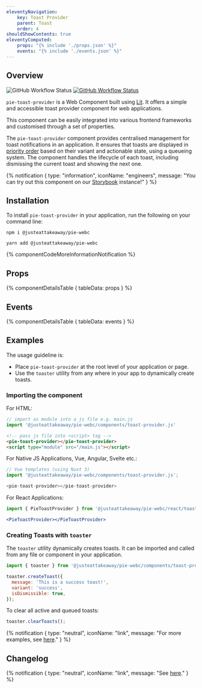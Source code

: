 ```yaml
---
eleventyNavigation:
    key: Toast Provider
    parent: Toast
    order: 4
shouldShowContents: true
eleventyComputed:
    props: "{% include './props.json' %}"
    events: "{% include './events.json' %}"
---
```


## Overview

<p>
  <a href="https://www.npmjs.com/@justeattakeaway/pie-toast-provider" style="text-decoration: none">
    <img alt="GitHub Workflow Status" src="https://img.shields.io/npm/v/@justeattakeaway/pie-toast.svg?label=pie-toast-provider">
  </a>

  <a href="https://www.npmjs.com/package/@justeattakeaway/pie-webc">
    <img alt="GitHub Workflow Status" src="https://img.shields.io/npm/v/@justeattakeaway/pie-webc.svg?label=pie-webc">
  </a>
</p>

`pie-toast-provider` is a Web Component built using [Lit](https://lit.dev/). It offers a simple and accessible toast provider component for web applications.

This component can be easily integrated into various frontend frameworks and customised through a set of properties.

The `pie-toast-provider` component provides centralised management for toast notifications in an application. It ensures that toasts are displayed in [priority order](/components/toast/#priority-queue) based on their variant and actionable state, using a queueing system. The component handles the lifecycle of each toast, including dismissing the current toast and showing the next one.

{% notification {
  type: "information",
  iconName: "engineers",
  message: "You can try out this component on our [Storybook](https://webc.pie.design/?path=/docs/toast-provider) instance!"
} %}

## Installation

To install `pie-toast-provider` in your application, run the following on your command line:

```shell
npm i @justeattakeaway/pie-webc
```

```shell
yarn add @justeattakeaway/pie-webc
```

{% componentCodeMoreInformationNotification %}

## Props

{% componentDetailsTable {
  tableData: props
} %}

## Events

{% componentDetailsTable {
  tableData: events
} %}

## Examples

The usage guideline is:

- Place `pie-toast-provider` at the root level of your application or page.
- Use the `toaster` utility from any where in your app to dynamically create toasts.

### Importing the component

For HTML:

```js
// import as module into a js file e.g. main.js
import '@justeattakeaway/pie-webc/components/toast-provider.js'
```

```html
<!-- pass js file into <script> tag -->
<pie-toast-provider></pie-toast-provider>
<script type="module" src="/main.js"></script>
```

For Native JS Applications, Vue, Angular, Svelte etc.:

```js
// Vue templates (using Nuxt 3)
import '@justeattakeaway/pie-webc/components/toast-provider.js';

<pie-toast-provider></pie-toast-provider>
```

For React Applications:

```jsx
import { PieToastProvider } from '@justeattakeaway/pie-webc/react/toast-provider.js';

<PieToastProvider></PieToastProvider>
```

### Creating Toasts with `toaster`

The `toaster` utility dynamically creates toasts. It can be imported and called from any file or component in your application.

```js
import { toaster } from '@justeattakeaway/pie-webc/components/toast-provider.js';

toaster.createToast({
  message: 'This is a success toast!',
  variant: 'success',
  isDismissible: true,
});

```

To clear all active and queued toasts:

```js
toaster.clearToasts();

```

{% notification {
  type: "neutral",
  iconName: "link",
  message: "For more examples, see [here](https://github.com/justeattakeaway/pie-aperture/tree/main)."
} %}

## Changelog

{% notification {
  type: "neutral",
  iconName: "link",
  message: "See [here](https://github.com/justeattakeaway/pie/blob/main/packages/components/pie-toast-providr/CHANGELOG.md)."
} %}
